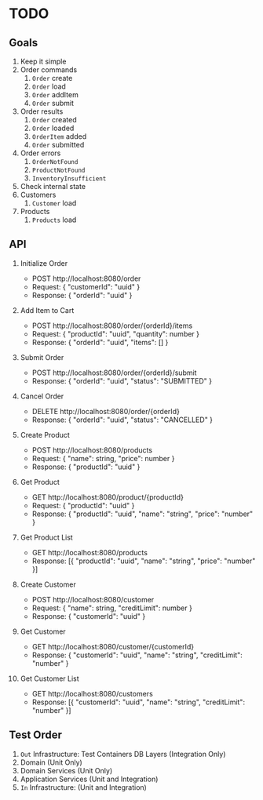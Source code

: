 # TODO

## Goals

1. Keep it simple
2. Order commands
   1. `Order` create
   2. `Order` load
   3. `Order` addItem
   4. `Order` submit
3. Order results
   1. `Order` created
   2. `Order` loaded
   3. `OrderItem` added
   4. `Order` submitted
4. Order errors
   1. `OrderNotFound`
   2. `ProductNotFound`
   3. `InventoryInsufficient`
5. Check internal state
6. Customers
   1. `Customer` load
7. Products
   1. `Products` load




## API

1. Initialize Order
    - POST http://localhost:8080/order
    - Request: { "customerId": "uuid" }
    - Response: { "orderId": "uuid" }

2. Add Item to Cart
    - POST http://localhost:8080/order/{orderId}/items
    - Request: { "productId": "uuid", "quantity": number }
    - Response: { "orderId": "uuid", "items": [] }

3. Submit Order
    - POST http://localhost:8080/order/{orderId}/submit
    - Response: { "orderId": "uuid", "status": "SUBMITTED" }

4. Cancel Order
    - DELETE http://localhost:8080/order/{orderId}
    - Response: { "orderId": "uuid", "status": "CANCELLED" }

5. Create Product
    - POST http://localhost:8080/products
    - Request: { "name": string, "price": number }
    - Response: { "productId": "uuid" }

6. Get Product
    - GET http://localhost:8080/product/{productId}
    - Request: { "productId": "uuid" }
    - Response: { "productId": "uuid", "name": "string", "price": "number" }
   
7. Get Product List
    - GET http://localhost:8080/products
    - Response: [{ "productId": "uuid", "name": "string", "price": "number" }]

8. Create Customer
    - POST http://localhost:8080/customer
    - Request: { "name": string, "creditLimit": number }
    - Response: { "customerId": "uuid" }

9. Get Customer
    - GET http://localhost:8080/customer/{customerId}
    - Response: { "customerId": "uuid", "name": "string", "creditLimit": "number" }

10. Get Customer List
    - GET http://localhost:8080/customers
    - Response: [{ "customerId": "uuid", "name": "string", "creditLimit": "number" }]

## Test Order

1. `Out` Infrastructure: Test Containers DB Layers (Integration Only)
2. Domain (Unit Only)
3. Domain Services (Unit Only)
4. Application Services (Unit and Integration)
5. `In` Infrastructure: (Unit and Integration)
